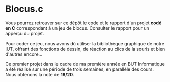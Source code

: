 # Blocus.c

Vous pourrez retrouver sur ce dépôt le code et le rapport d'un projet **codé en C** correspondant à un jeu de blocus.
Consulter le rapport pour un apperçu du projet.

Pour coder ce jeu, nous avons dû utiliser la bibliothèque graphique de notre IUT, offrant des fonctions de dessin, de réaction au clics de la souris et bien d'autres encore...

Ce premier projet dans le cadre de ma première année en BUT Informatique a été réalisé sur une période de trois semaines, en parallèle des cours.
Nous obtenons la note de **18/20**.
